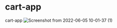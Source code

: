 # cart-app
cart-app
![Screenshot from 2022-06-05 10-01-37 (1)](https://user-images.githubusercontent.com/49712335/172035147-fbdd69a9-f448-407f-bc20-58f7d8da0b04.png)
